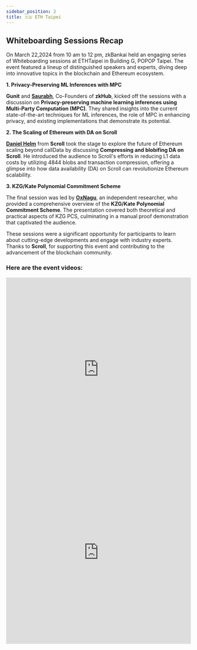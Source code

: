 ```yaml
---
sidebar_position: 2
title: 🇹🇼 ETH Taipei
---
```

## Whiteboarding Sessions Recap

On March 22,2024 from 10 am to 12 pm, zkBankai held an engaging series of Whiteboarding sessions at ETHTaipei in Building G, POPOP Taipei. The event featured a lineup of distinguished speakers and experts, diving deep into innovative topics in the blockchain and Ethereum ecosystem.

**1. Privacy-Preserving ML Inferences with MPC**

**Gunit** and [**Saurabh**](https://x.com/saurabhchalke), Co-Founders of **zkHub**, kicked off the sessions with a discussion on **Privacy-preserving machine learning inferences using Multi-Party Computation (MPC)**. They shared insights into the current state-of-the-art techniques for ML inferences, the role of MPC in enhancing privacy, and existing implementations that demonstrate its potential.

**2. The Scaling of Ethereum with DA on Scroll**

[**Daniel Helm**](https://x.com/dghelm) from **Scroll** took the stage to explore the future of  Ethereum scaling beyond callData by discussing **Compressing and blobifing DA on Scroll**. He introduced the audience to Scroll's efforts in reducing L1 data costs by utilizing 4844 blobs and transaction compression, offering a glimpse into how data availability (DA) on Scroll can revolutionize Ethereum scalability.

**3. KZG/Kate Polynomial Commitment Scheme**

The final session was led by [**OxNagu**](https://x.com/0xnagu), an independent researcher, who provided a comprehensive overview of the **KZG/Kate Polynomial Commitment Scheme**. The presentation covered both theoretical and practical aspects of KZG PCS, culminating in a manual proof demonstration that captivated the audience.

These sessions were a significant opportunity for participants to learn about cutting-edge developments and engage with industry experts. Thanks to **Scroll**, for supporting this event and contributing to the advancement of the blockchain community.

### Here are the event videos:
<iframe width="100%" height="500" src="https://www.youtube.com/embed/RNg9sLedFFs?si=b7cjzGzD6gwzedXP" title="YouTube video player" frameborder="0" allow="accelerometer; autoplay; clipboard-write; encrypted-media; gyroscope; picture-in-picture; web-share" referrerpolicy="strict-origin-when-cross-origin" allowfullscreen></iframe>

<iframe width="100%" height="500" src="https://www.youtube.com/embed/6nLJSlmdpIU?si=NuIa2D-VDGB3Ed2D" title="YouTube video player" frameborder="0" allow="accelerometer; autoplay; clipboard-write; encrypted-media; gyroscope; picture-in-picture; web-share" referrerpolicy="strict-origin-when-cross-origin" allowfullscreen></iframe>

